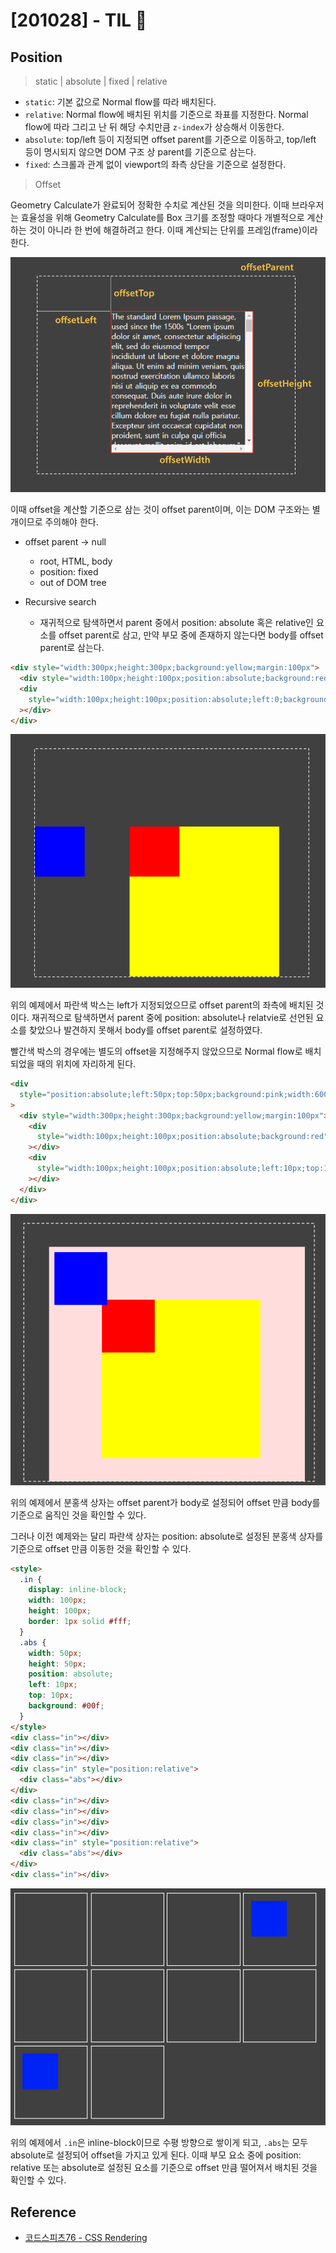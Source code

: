 # [201028] - TIL 👊

## Position

> static | absolute | fixed | relative

- `static`: 기본 값으로 Normal flow를 따라 배치된다.
- `relative`: Normal flow에 배치된 위치를 기준으로 좌표를 지정한다. Normal flow에 따라 그리고 난 뒤 해당 수치만큼 `z-index`가 상승해서 이동한다.
- `absolute`: top/left 등이 지정되면 offset parent를 기준으로 이동하고, top/left 등이 명시되지 않으면 DOM 구조 상 parent를 기준으로 삼는다.
- `fixed`: 스크롤과 관계 없이 viewport의 좌측 상단을 기준으로 설정한다.

> Offset

Geometry Calculate가 완료되어 정확한 수치로 계산된 것을 의미한다. 이때 브라우저는 효율성을 위해 Geometry Calculate를 Box 크기를 조정할 때마다 개별적으로 계산하는 것이 아니라 한 번에 해결하려고 한다. 이때 계산되는 단위를 프레임(frame)이라 한다.

![offsets](../../images/201029-TIL/offsets.png)

이때 offset을 계산할 기준으로 삼는 것이 offset parent이며, 이는 DOM 구조와는 별개이므로 주의해야 한다.

- offset parent → null

  - root, HTML, body
  - position: fixed
  - out of DOM tree

- Recursive search
  - 재귀적으로 탐색하면서 parent 중에서 position: absolute 혹은 relative인 요소를 offset parent로 삼고, 만약 부모 중에 존재하지 않는다면 body를 offset parent로 삼는다.

```html
<div style="width:300px;height:300px;background:yellow;margin:100px">
  <div style="width:100px;height:100px;position:absolute;background:red"></div>
  <div
    style="width:100px;height:100px;position:absolute;left:0;background:blue"
  ></div>
</div>
```

![absolute1](../../images/201029-TIL/absolute1.png)

위의 예제에서 파란색 박스는 left가 지정되었으므로 offset parent의 좌측에 배치된 것이다. 재귀적으로 탐색하면서 parent 중에 position: absolute나 relatvie로 선언된 요소를 찾았으나 발견하지 못해서 body를 offset parent로 설정하였다.

빨간색 박스의 경우에는 별도의 offset을 지정해주지 않았으므로 Normal flow로 배치되었을 때의 위치에 자리하게 된다.

```html
<div
  style="position:absolute;left:50px;top:50px;background:pink;width:600px;height:600px"
>
  <div style="width:300px;height:300px;background:yellow;margin:100px">
    <div
      style="width:100px;height:100px;position:absolute;background:red"
    ></div>
    <div
      style="width:100px;height:100px;position:absolute;left:10px;top:10px;background:blue"
    ></div>
  </div>
</div>
```

![absolute2](../../images/201029-TIL/absolute2.png)

위의 예제에서 분홍색 상자는 offset parent가 body로 설정되어 offset 만큼 body를 기준으로 움직인 것을 확인할 수 있다.

그러나 이전 예제와는 달리 파란색 상자는 position: absolute로 설정된 분홍색 상자를 기준으로 offset 만큼 이동한 것을 확인할 수 있다.

```html
<style>
  .in {
    display: inline-block;
    width: 100px;
    height: 100px;
    border: 1px solid #fff;
  }
  .abs {
    width: 50px;
    height: 50px;
    position: absolute;
    left: 10px;
    top: 10px;
    background: #00f;
  }
</style>
<div class="in"></div>
<div class="in"></div>
<div class="in"></div>
<div class="in" style="position:relative">
  <div class="abs"></div>
</div>
<div class="in"></div>
<div class="in"></div>
<div class="in"></div>
<div class="in"></div>
<div class="in" style="position:relative">
  <div class="abs"></div>
</div>
<div class="in"></div>
```

![relative-bridge](../../images/201029-TIL/relative-bridge.png)

위의 예제에서 `.in`은 inline-block이므로 수평 방향으로 쌓이게 되고, `.abs`는 모두 absolute로 설정되어 offset을 가지고 있게 된다. 이때 부모 요소 중에 position: relative 또는 absolute로 설정된 요소를 기준으로 offset 만큼 떨어져서 배치된 것을 확인할 수 있다.

## Reference

- [코드스피츠76 - CSS Rendering](https://www.youtube.com/watch?v=_o1zsrBkZyg)
